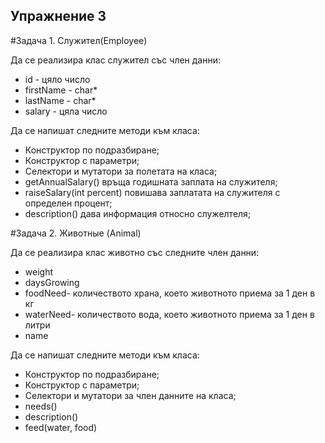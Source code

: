 ## Упражнение 3

#Задача 1. Служител(Employee)

Да се реализира клас служител със член данни:


  - id - цяло число
  - firstName -  char*
  - lastName - char*
  - salary - цяла число

Да се напишат следните методи към класа:

  - Конструктор по подразбиране;
  - Конструктор с параметри;
  - Селектори и мутатори за полетата на класа;
  - getAnnualSalary() връща годишната заплата на служителя;
  - raiseSalary(int percent) повишава заплатата на служителя с определен процент;
  - description() дава информация относно служелтеля;

#Задача 2. Животные (Animal)

Да се реализира клас животно със следните член данни: 
  - weight
  - daysGrowing 
  - foodNeed- количеството храна, което животното приема за 1 ден в кг
  - waterNeed- количеството вода, което животното приема за 1 ден в литри
  - name

Да се напишат следните методи към класа:
 - Конструктор по подразбиране;
 - Конструктор с параметри;
 - Селектори и мутатори за член данните на класа;
 - needs()
 - description()
 - feed(water, food)
